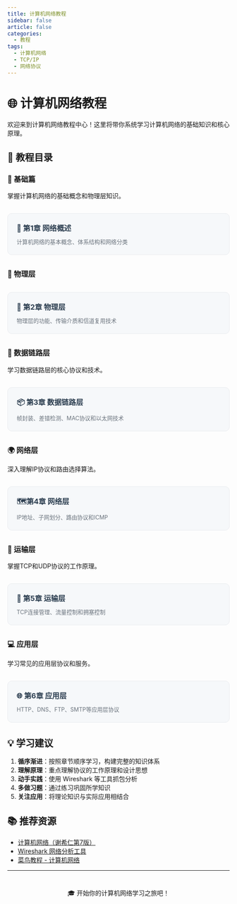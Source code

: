 ```yaml
---
title: 计算机网络教程
sidebar: false
article: false
categories:
  - 教程
tags:
  - 计算机网络
  - TCP/IP
  - 网络协议
---
```


# 🌐 计算机网络教程

欢迎来到计算机网络教程中心！这里将带你系统学习计算机网络的基础知识和核心原理。

## 📖 教程目录

### 🌟 基础篇

掌握计算机网络的基础概念和物理层知识。

<div class="course-list">
  <div class="course-item">
    <a href="./计算机网络第1章（概述）.html">
      <h3>📘 第1章 网络概述</h3>
      <p>计算机网络的基本概念、体系结构和网络分类</p>
    </a>
  </div>
</div>

### 🌟 物理层

<div class="course-list">
  <div class="course-item">
    <a href="./计算机网络第2章（物理层）.html">
      <h3>🔌 第2章 物理层</h3>
      <p>物理层的功能、传输介质和信道复用技术</p>
    </a>
  </div>
</div>

### 🔗 数据链路层

学习数据链路层的核心协议和技术。

<div class="course-list">
  <div class="course-item">
    <a href="./计算机网络第3章（数据链路层）.html">
      <h3>📦 第3章 数据链路层</h3>
      <p>帧封装、差错检测、MAC协议和以太网技术</p>
    </a>
  </div>
</div>

### 🌍 网络层

深入理解IP协议和路由选择算法。

<div class="course-list">
  <div class="course-item">
    <a href="./计算机网络第4章（网络层）.html">
      <h3>🗺️第4章 网络层</h3>
      <p>IP地址、子网划分、路由协议和ICMP</p>
    </a>
  </div>
</div>

### 🚀 运输层

掌握TCP和UDP协议的工作原理。

<div class="course-list">
  <div class="course-item">
    <a href="./计算机网络第5章（运输层）.html">
      <h3>📮 第5章 运输层</h3>
      <p>TCP连接管理、流量控制和拥塞控制</p>
    </a>
  </div>
</div>

### 💻 应用层

学习常见的应用层协议和服务。

<div class="course-list">
  <div class="course-item">
    <a href="./计算机网络第6章（应用层）.html">
      <h3>🌐 第6章 应用层</h3>
      <p>HTTP、DNS、FTP、SMTP等应用层协议</p>
    </a>
  </div>
</div>

## 💡 学习建议

1. **循序渐进**：按照章节顺序学习，构建完整的知识体系
2. **理解原理**：重点理解协议的工作原理和设计思想
3. **动手实践**：使用 Wireshark 等工具抓包分析
4. **多做习题**：通过练习巩固所学知识
5. **关注应用**：将理论知识与实际应用相结合

## 📚 推荐资源

- [计算机网络（谢希仁第7版）](https://book.douban.com/subject/26960678/)
- [Wireshark 网络分析工具](https://www.wireshark.org/)
- [菜鸟教程 - 计算机网络](https://www.runoob.com/w3cnote_genre/network)

---

<div style="text-align: center; margin-top: 40px;">
  <p>🎓 开始你的计算机网络学习之旅吧！</p>
</div>

<style scoped>
.course-list {
  display: grid;
  grid-template-columns: repeat(auto-fill, minmax(280px, 1fr));
  gap: 20px;
  margin: 30px 0;
}

.course-item {
  background: var(--bg-color-secondary, #f6f8fa);
  border: 1px solid var(--border-color, #eaecef);
  border-radius: 10px;
  padding: 20px;
  transition: all 0.3s ease;
}

.course-item:hover {
  transform: translateY(-5px);
  box-shadow: 0 8px 20px rgba(0, 0, 0, 0.1);
  border-color: var(--accent-color, #3eaf7c);
}

.course-item a {
  text-decoration: none;
  color: inherit;
}

.course-item h3 {
  margin-top: 0;
  margin-bottom: 10px;
  color: var(--text-color, #2c3e50);
  border: none;
}

.course-item p {
  margin: 0;
  color: var(--text-color-secondary, #6a737d);
  font-size: 0.9em;
}
</style>

